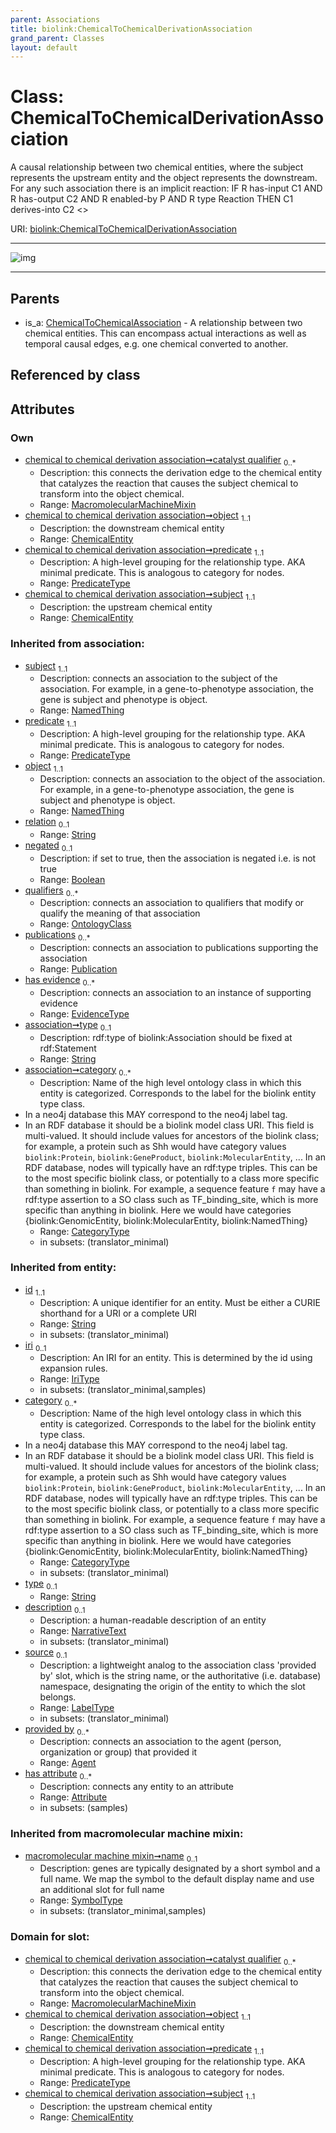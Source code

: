 ```yaml
---
parent: Associations
title: biolink:ChemicalToChemicalDerivationAssociation
grand_parent: Classes
layout: default
---
```


# Class: ChemicalToChemicalDerivationAssociation


A causal relationship between two chemical entities, where the subject represents the upstream entity and the object represents the downstream. For any such association there is an implicit reaction:
  IF
  R has-input C1 AND
  R has-output C2 AND
  R enabled-by P AND
  R type Reaction
  THEN
  C1 derives-into C2 <<catalyst qualifier P>>

URI: [biolink:ChemicalToChemicalDerivationAssociation](https://w3id.org/biolink/vocab/ChemicalToChemicalDerivationAssociation)


---

![img](https://yuml.me/diagram/nofunky;dir:TB/class/[Publication],[OntologyClass],[MacromolecularMachineMixin],[EvidenceType],[ChemicalEntity]%3Cobject%201..1-%20[ChemicalToChemicalDerivationAssociation%7Cpredicate:predicate_type;relation(i):string%20%3F;negated(i):boolean%20%3F;type(i):string%20%3F;category(i):category_type%20%2A;id(i):string;iri(i):iri_type%20%3F;name(i):label_type%20%3F;description(i):narrative_text%20%3F;source(i):label_type%20%3F],[ChemicalEntity]%3Csubject%201..1-%20[ChemicalToChemicalDerivationAssociation],[MacromolecularMachineMixin]%3Ccatalyst%20qualifier%200..%2A-++[ChemicalToChemicalDerivationAssociation],[ChemicalToChemicalAssociation]%5E-[ChemicalToChemicalDerivationAssociation],[ChemicalToChemicalAssociation],[ChemicalEntity],[Attribute],[Agent])

---


## Parents

 *  is_a: [ChemicalToChemicalAssociation](ChemicalToChemicalAssociation.md) - A relationship between two chemical entities. This can encompass actual interactions as well as temporal causal edges, e.g. one chemical converted to another.

## Referenced by class


## Attributes


### Own

 * [chemical to chemical derivation association➞catalyst qualifier](chemical_to_chemical_derivation_association_catalyst_qualifier.md)  <sub>0..\*</sub>
     * Description: this connects the derivation edge to the chemical entity that catalyzes the reaction that causes the subject chemical to transform into the object chemical.
     * Range: [MacromolecularMachineMixin](MacromolecularMachineMixin.md)
 * [chemical to chemical derivation association➞object](chemical_to_chemical_derivation_association_object.md)  <sub>1..1</sub>
     * Description: the downstream chemical entity
     * Range: [ChemicalEntity](ChemicalEntity.md)
 * [chemical to chemical derivation association➞predicate](chemical_to_chemical_derivation_association_predicate.md)  <sub>1..1</sub>
     * Description: A high-level grouping for the relationship type. AKA minimal predicate. This is analogous to category for nodes.
     * Range: [PredicateType](types/PredicateType.md)
 * [chemical to chemical derivation association➞subject](chemical_to_chemical_derivation_association_subject.md)  <sub>1..1</sub>
     * Description: the upstream chemical entity
     * Range: [ChemicalEntity](ChemicalEntity.md)

### Inherited from association:

 * [subject](subject.md)  <sub>1..1</sub>
     * Description: connects an association to the subject of the association. For example, in a gene-to-phenotype association, the gene is subject and phenotype is object.
     * Range: [NamedThing](NamedThing.md)
 * [predicate](predicate.md)  <sub>1..1</sub>
     * Description: A high-level grouping for the relationship type. AKA minimal predicate. This is analogous to category for nodes.
     * Range: [PredicateType](types/PredicateType.md)
 * [object](object.md)  <sub>1..1</sub>
     * Description: connects an association to the object of the association. For example, in a gene-to-phenotype association, the gene is subject and phenotype is object.
     * Range: [NamedThing](NamedThing.md)
 * [relation](relation.md)  <sub>0..1</sub>
     * Range: [String](types/String.md)
 * [negated](negated.md)  <sub>0..1</sub>
     * Description: if set to true, then the association is negated i.e. is not true
     * Range: [Boolean](types/Boolean.md)
 * [qualifiers](qualifiers.md)  <sub>0..\*</sub>
     * Description: connects an association to qualifiers that modify or qualify the meaning of that association
     * Range: [OntologyClass](OntologyClass.md)
 * [publications](publications.md)  <sub>0..\*</sub>
     * Description: connects an association to publications supporting the association
     * Range: [Publication](Publication.md)
 * [has evidence](has_evidence.md)  <sub>0..\*</sub>
     * Description: connects an association to an instance of supporting evidence
     * Range: [EvidenceType](EvidenceType.md)
 * [association➞type](association_type.md)  <sub>0..1</sub>
     * Description: rdf:type of biolink:Association should be fixed at rdf:Statement
     * Range: [String](types/String.md)
 * [association➞category](association_category.md)  <sub>0..\*</sub>
     * Description: Name of the high level ontology class in which this entity is categorized. Corresponds to the label for the biolink entity type class.
 * In a neo4j database this MAY correspond to the neo4j label tag.
 * In an RDF database it should be a biolink model class URI.
This field is multi-valued. It should include values for ancestors of the biolink class; for example, a protein such as Shh would have category values `biolink:Protein`, `biolink:GeneProduct`, `biolink:MolecularEntity`, ...
In an RDF database, nodes will typically have an rdf:type triples. This can be to the most specific biolink class, or potentially to a class more specific than something in biolink. For example, a sequence feature `f` may have a rdf:type assertion to a SO class such as TF_binding_site, which is more specific than anything in biolink. Here we would have categories {biolink:GenomicEntity, biolink:MolecularEntity, biolink:NamedThing}
     * Range: [CategoryType](types/CategoryType.md)
     * in subsets: (translator_minimal)

### Inherited from entity:

 * [id](id.md)  <sub>1..1</sub>
     * Description: A unique identifier for an entity. Must be either a CURIE shorthand for a URI or a complete URI
     * Range: [String](types/String.md)
     * in subsets: (translator_minimal)
 * [iri](iri.md)  <sub>0..1</sub>
     * Description: An IRI for an entity. This is determined by the id using expansion rules.
     * Range: [IriType](types/IriType.md)
     * in subsets: (translator_minimal,samples)
 * [category](category.md)  <sub>0..\*</sub>
     * Description: Name of the high level ontology class in which this entity is categorized. Corresponds to the label for the biolink entity type class.
 * In a neo4j database this MAY correspond to the neo4j label tag.
 * In an RDF database it should be a biolink model class URI.
This field is multi-valued. It should include values for ancestors of the biolink class; for example, a protein such as Shh would have category values `biolink:Protein`, `biolink:GeneProduct`, `biolink:MolecularEntity`, ...
In an RDF database, nodes will typically have an rdf:type triples. This can be to the most specific biolink class, or potentially to a class more specific than something in biolink. For example, a sequence feature `f` may have a rdf:type assertion to a SO class such as TF_binding_site, which is more specific than anything in biolink. Here we would have categories {biolink:GenomicEntity, biolink:MolecularEntity, biolink:NamedThing}
     * Range: [CategoryType](types/CategoryType.md)
     * in subsets: (translator_minimal)
 * [type](type.md)  <sub>0..1</sub>
     * Range: [String](types/String.md)
 * [description](description.md)  <sub>0..1</sub>
     * Description: a human-readable description of an entity
     * Range: [NarrativeText](types/NarrativeText.md)
     * in subsets: (translator_minimal)
 * [source](source.md)  <sub>0..1</sub>
     * Description: a lightweight analog to the association class 'provided by' slot, which is the string name, or the authoritative (i.e. database) namespace, designating the origin of the entity to which the slot belongs.
     * Range: [LabelType](types/LabelType.md)
     * in subsets: (translator_minimal)
 * [provided by](provided_by.md)  <sub>0..\*</sub>
     * Description: connects an association to the agent (person, organization or group) that provided it
     * Range: [Agent](Agent.md)
 * [has attribute](has_attribute.md)  <sub>0..\*</sub>
     * Description: connects any entity to an attribute
     * Range: [Attribute](Attribute.md)
     * in subsets: (samples)

### Inherited from macromolecular machine mixin:

 * [macromolecular machine mixin➞name](macromolecular_machine_mixin_name.md)  <sub>0..1</sub>
     * Description: genes are typically designated by a short symbol and a full name. We map the symbol to the default display name and use an additional slot for full name
     * Range: [SymbolType](types/SymbolType.md)
     * in subsets: (translator_minimal,samples)

### Domain for slot:

 * [chemical to chemical derivation association➞catalyst qualifier](chemical_to_chemical_derivation_association_catalyst_qualifier.md)  <sub>0..\*</sub>
     * Description: this connects the derivation edge to the chemical entity that catalyzes the reaction that causes the subject chemical to transform into the object chemical.
     * Range: [MacromolecularMachineMixin](MacromolecularMachineMixin.md)
 * [chemical to chemical derivation association➞object](chemical_to_chemical_derivation_association_object.md)  <sub>1..1</sub>
     * Description: the downstream chemical entity
     * Range: [ChemicalEntity](ChemicalEntity.md)
 * [chemical to chemical derivation association➞predicate](chemical_to_chemical_derivation_association_predicate.md)  <sub>1..1</sub>
     * Description: A high-level grouping for the relationship type. AKA minimal predicate. This is analogous to category for nodes.
     * Range: [PredicateType](types/PredicateType.md)
 * [chemical to chemical derivation association➞subject](chemical_to_chemical_derivation_association_subject.md)  <sub>1..1</sub>
     * Description: the upstream chemical entity
     * Range: [ChemicalEntity](ChemicalEntity.md)
